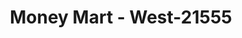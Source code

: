 ---
f_zip-code: 44142
f_state-code: OH
title: Money Mart - West-21555
f_phone: 216-267-6166
f_city-only: Brook Park
f_address: 13895 Brookpark Road Brook Park
f_location-unique-id: '21555'
slug: money-mart---west-21555
updated-on: '2024-05-30T13:46:58.046Z'
created-on: '2024-05-30T13:36:59.803Z'
published-on: '2024-05-30T13:54:32.469Z'
f_city-state: cms/city/brook-park-oh.md
f_company: cms/company/money-mart---west.md
f_state: cms/state/ohio.md
layout: '[payday-loan].html'
tags: payday-loan
---